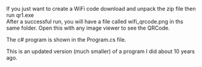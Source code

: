 If you just want to create a WiFi code download and unpack the zip file then run qr1.exe  
After a successful run, you will have a file called wifi_qrcode.png in ths same folder.
Open this with any image viewer to see the QRCode.

The c# program is shown in the Program.cs file.

This is an updated version (much smaller) of a program I did about 10 years ago.
